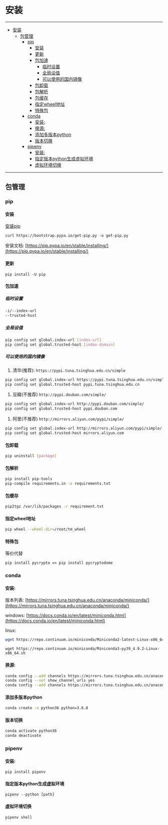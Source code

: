 # 安装

------

- [安装](#安装)
  - [包管理](#包管理)
    - [pip](#pip)
      - [安装](#安装-1)
      - [更新](#更新)
      - [包加速](#包加速)
        - [临时设置](#临时设置)
        - [全局设值](#全局设值)
        - [可以使用的国内镜像](#可以使用的国内镜像)
      - [包卸载](#包卸载)
      - [包解析](#包解析)
      - [包缓存](#包缓存)
      - [指定wheel地址](#指定wheel地址)
      - [特殊包](#特殊包)
    - [conda](#conda)
      - [安装:](#安装-2)
      - [换源:](#换源)
      - [添加多版本python](#添加多版本python)
      - [版本切换](#版本切换)
    - [pipenv](#pipenv)
      - [安装:](#安装-3)
      - [指定版本python生成虚拟环境](#指定版本python生成虚拟环境)
      - [虚拟环境切换](#虚拟环境切换)

------

## 包管理

### pip

#### 安装

<a href="/static/Python/get-pip.py" target="_blank">安装pip</a>

`curl https://bootstrap.pypa.io/get-pip.py -o get-pip.py`

安装文档: [https://pip.pypa.io/en/stable/installing/](https://pip.pypa.io/en/stable/installing/)

#### 更新

`pip install -U pip`

#### 包加速

##### 临时设置

``` sh
-i/--index-url
--trusted-host
```

##### 全局设值

``` sh
pip config set global.index-url [index-url]
pip config set global.trusted-host [index-domain]
```

##### 可以使用的国内镜像

1. 清华(推荐): `https://pypi.tuna.tsinghua.edu.cn/simple`

``` sh
pip config set global.index-url https://pypi.tuna.tsinghua.edu.cn/simple/
pip config set global.trusted-host pypi.tuna.tsinghua.edu.cn
```

1. 豆瓣(不推荐) `http://pypi.douban.com/simple/`

``` sh
pip config set global.index-url http://pypi.douban.com/simple/
pip config set global.trusted-host pypi.douban.com
```

1. 阿里(不推荐) `http://mirrors.aliyun.com/pypi/simple/`

``` sh
pip config set global.index-url http://mirrors.aliyun.com/pypi/simple/
pip config set global.trusted-host mirrors.aliyun.com
```

#### 包卸载

``` sh
pip uninstall [package]
```

#### 包解析

``` sh
pip install pip-tools
pip-compile requirements.in -o requirements.txt
```

#### 包缓存

``` sh
pip2tgz /var/lib/packages -r requirement.txt
```

#### 指定wheel地址

``` sh
pip wheel --wheel-dir=/root/tm_wheel
```

#### 特殊包

等价代替

```
pip install pycrypto => pip install pycryptodome
```

### conda

#### 安装:

版本列表: [https://mirrors.tuna.tsinghua.edu.cn/anaconda/miniconda/](https://mirrors.tuna.tsinghua.edu.cn/anaconda/miniconda/)

windows: [https://docs.conda.io/en/latest/miniconda.html](https://docs.conda.io/en/latest/miniconda.html)

linux: 
``` sh
wget https://repo.continuum.io/miniconda/Miniconda2-latest-Linux-x86_64.sh
```

```
wget https://repo.continuum.io/miniconda/Miniconda3-py39_4.9.2-Linux-x86_64.sh
```

#### 换源:

``` sh
conda config --add channels https://mirrors.tuna.tsinghua.edu.cn/anaconda/pkgs/free/
conda config --set show_channel_urls yes 
conda config --add channels https://mirrors.tuna.tsinghua.edu.cn/anaconda/cloud/conda-forge/
```

#### 添加多版本python

``` sh
conda create -n python36 python=3.6.8
```

#### 版本切换
``` sh
conda activate python36
conda deactivate
```


### pipenv

#### 安装:

`pip install pipenv`

#### 指定版本python生成虚拟环境

`pipenv --python [path]`

#### 虚拟环境切换

`pipenv shell`


